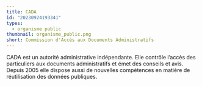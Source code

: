 ```yaml
---
title: CADA
id: "20230924193341"
types:
  - organisme public
thumbnail: organisme_public.png
short: Commission d'Accès aux Documents Administratifs
---
```


CADA est un autorité administrative indépendante. Elle contrôle l’accès des particuliers aux documents administratifs et émet des conseils et avis. Depuis 2005 elle dispose aussi de nouvelles compétences en matière de réutilisation des données publiques.
